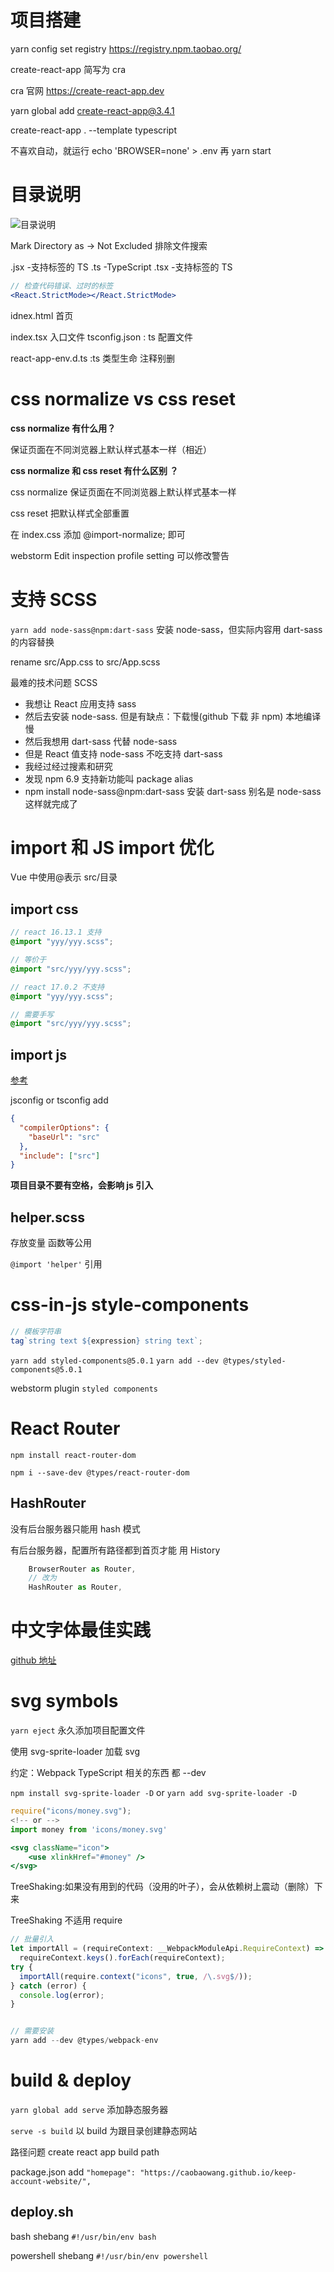 # 项目搭建

yarn config set registry https://registry.npm.taobao.org/

create-react-app 简写为 cra

cra 官网
https://create-react-app.dev

yarn global add create-react-app@3.4.1

create-react-app . --template typescript

不喜欢自动，就运行 echo 'BROWSER=none' > .env 再 yarn start

# 目录说明

![目录说明](https://p9-juejin.byteimg.com/tos-cn-i-k3u1fbpfcp/7938bb7a5bbd4da88573e89cc00b52cd~tplv-k3u1fbpfcp-watermark.image)

Mark Directory as -> Not Excluded 排除文件搜索

.jsx -支持标签的 TS
.ts -TypeScript
.tsx -支持标签的 TS

```jsx
// 检查代码错误、过时的标签
<React.StrictMode></React.StrictMode>
```

idnex.html 首页

index.tsx 入口文件
tsconfig.json : ts 配置文件

react-app-env.d.ts :ts 类型生命 注释别删

# css normalize vs css reset

**css normalize 有什么用？**

保证页面在不同浏览器上默认样式基本一样（相近）

**css normalize 和 css reset 有什么区别 ？**

css normalize 保证页面在不同浏览器上默认样式基本一样

css reset 把默认样式全部重置

在 index.css 添加 @import-normalize; 即可

webstorm Edit inspection profile setting 可以修改警告

# 支持 SCSS

`yarn add node-sass@npm:dart-sass` 安装 node-sass，但实际内容用 dart-sass 的内容替换

rename src/App.css to src/App.scss

最难的技术问题 SCSS

- 我想让 React 应用支持 sass
- 然后去安装 node-sass. 但是有缺点：下载慢(github 下载 非 npm) 本地编译慢
- 然后我想用 dart-sass 代替 node-sass
- 但是 React 值支持 node-sass 不吃支持 dart-sass
- 我经过经过搜素和研究
- 发现 npm 6.9 支持新功能叫 package alias
- npm install node-sass@npm:dart-sass 安装 dart-sass 别名是 node-sass 这样就完成了

# import 和 JS import 优化

Vue 中使用@表示 src/目录

## import css

```scss
// react 16.13.1 支持
@import "yyy/yyy.scss";

// 等价于
@import "src/yyy/yyy.scss";

// react 17.0.2 不支持
@import "yyy/yyy.scss";

// 需要手写
@import "src/yyy/yyy.scss";
```

## import js

[参考](https://create-react-app.dev/docs/importing-a-component#absolute-imports)

jsconfig or tsconfig add

```json
{
  "compilerOptions": {
    "baseUrl": "src"
  },
  "include": ["src"]
}
```

**项目目录不要有空格，会影响 js 引入**

## helper.scss

存放变量 函数等公用

`@import 'helper'` 引用

# css-in-js style-components

```js
// 模板字符串
tag`string text ${expression} string text`;
```

`yarn add styled-components@5.0.1`
`yarn add --dev @types/styled-components@5.0.1`

webstorm plugin `styled components`

# React Router

`npm install react-router-dom`

`npm i --save-dev @types/react-router-dom`

## HashRouter

没有后台服务器只能用 hash 模式

有后台服务器，配置所有路径都到首页才能 用 History

```jsx
    BrowserRouter as Router,
    // 改为
    HashRouter as Router,
```

# 中文字体最佳实践

[github 地址](https://github.com/zenozeng/fonts.css/)

# svg symbols

`yarn eject` 永久添加项目配置文件

使用 svg-sprite-loader 加载 svg

约定：Webpack TypeScript 相关的东西 都 --dev

`npm install svg-sprite-loader -D`
or
`yarn add svg-sprite-loader -D`

```jsx
require("icons/money.svg");
<!-- or -->
import money from 'icons/money.svg'

<svg className="icon">
    <use xlinkHref="#money" />
</svg>

```

TreeShaking:如果没有用到的代码（没用的叶子），会从依赖树上震动（删除）下来

TreeShaking 不适用 require

```jsx
// 批量引入
let importAll = (requireContext: __WebpackModuleApi.RequireContext) =>
  requireContext.keys().forEach(requireContext);
try {
  importAll(require.context("icons", true, /\.svg$/));
} catch (error) {
  console.log(error);
}


// 需要安装
yarn add --dev @types/webpack-env
```

# build & deploy

`yarn global add serve` 添加静态服务器

`serve -s build` 以 build 为跟目录创建静态网站

路径问题 create react app build path

package.json add
`"homepage": "https://caobaowang.github.io/keep-account-website/",`

## deploy.sh

bash shebang
`#!/usr/bin/env bash`

powershell shebang
`#!/usr/bin/env powershell`
